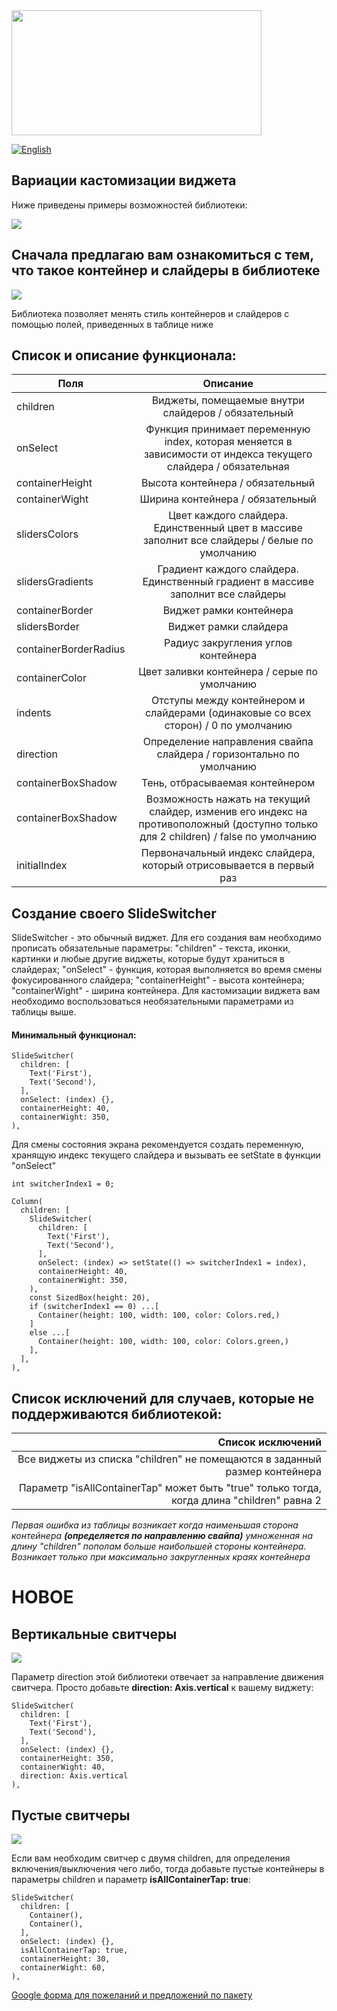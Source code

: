 <img src="https://user-images.githubusercontent.com/36012868/130392291-52b82b9b-fd52-424b-ba5a-b7630e9cf343.png" data-canonical-src="https://user-images.githubusercontent.com/36012868/130392291-52b82b9b-fd52-424b-ba5a-b7630e9cf343.png" height="200" width=400/>

[![English](https://img.shields.io/badge/Language-English-blue?style=plastic)](README.md)

## Вариации кастомизации виджета

Ниже приведены примеры возможностей библиотеки:

![](.github/switchers_example.gif)

## Сначала предлагаю вам ознакомиться с тем, что такое контейнер и слайдеры в библиотеке

![](.github/container_sliders.png)

Библиотека позволяет менять стиль контейнеров и слайдеров с помощью полей, приведенных в таблице ниже

## Список и описание функционала:

| Поля                  | Описание                                         |
| --------------------- |:------------------------------------------------:|
| children              | Виджеты, помещаемые внутри слайдеров / обязательный |
| onSelect              | Функция принимает переменную index, которая меняется в зависимости от индекса текущего слайдера / обязательная|
| containerHeight       | Высота контейнера / обязательный |
| containerWight        | Ширина контейнера / обязательный |
| slidersColors         | Цвет каждого слайдера. Единственный цвет в массиве заполнит все слайдеры / белые по умолчанию |
| slidersGradients      | Градиент каждого слайдера. Единственный градиент в массиве заполнит все слайдеры |
| containerBorder       | Виджет рамки контейнера |
| slidersBorder         | Виджет рамки слайдера |
| containerBorderRadius | Радиус закругления углов контейнера |
| containerColor        | Цвет заливки контейнера / серые по умолчанию |
| indents               | Отступы между контейнером и слайдерами (одинаковые со всех сторон) / 0 по умолчанию |
| direction             | Определение направления свайпа слайдера / горизонтально по умолчанию |
| containerBoxShadow    | Тень, отбрасываемая контейнером |
| containerBoxShadow    | Возможность нажать на текущий слайдер, изменив его индекс на противоположный (доступно только для 2 children) / false по умолчанию |
| initialIndex          | Первоначальный индекс слайдера, который отрисовывается в первый раз |

## Создание своего SlideSwitcher

SlideSwitcher - это обычный виджет. Для его создания вам необходимо прописать обязательные параметры:
"children" - текста, иконки, картинки и любые другие виджеты, которые будут храниться в слайдерах;
"onSelect" - функция, которая выполняется во время смены фокусированного слайдера;
"containerHeight" - высота контейнера; "containerWight" - ширина контейнера. Для кастомизации виджета
вам необходимо воспользоваться необязательными параметрами из таблицы выше.

#### Минимальный функционал:

```
SlideSwitcher(
  children: [
    Text('First'),
    Text('Second'),
  ],
  onSelect: (index) {},
  containerHeight: 40,
  containerWight: 350,
),
```

Для смены состояния экрана рекомендуется создать переменную, хранящую индекс текущего слайдера и вызывать ее setState
в функции "onSelect"

```
int switcherIndex1 = 0;

Column(
  children: [
    SlideSwitcher(
      children: [
        Text('First'),
        Text('Second'),
      ],
      onSelect: (index) => setState(() => switcherIndex1 = index),
      containerHeight: 40,
      containerWight: 350,
    ),
    const SizedBox(height: 20),
    if (switcherIndex1 == 0) ...[
      Container(height: 100, width: 100, color: Colors.red,)
    ]
    else ...[
      Container(height: 100, width: 100, color: Colors.green,)
    ],
  ],
),
```

## Список исключений для случаев, которые не поддерживаются библиотекой:

| Список исключений |
| ------------:|
| Все виджеты из списка "children" не помещаются в заданный размер контейнера |
| Параметр "isAllContainerTap" может быть "true" только тогда, когда длина "children" равна 2 |

*Первая ошибка из таблицы возникает когда наименьшая сторона контейнера*
***(определяется по направлению свайпа)***
*умноженная на длину "children" пополам больше наибольшей стороны контейнера.*
*Возникает только при максимально закругленных краях контейнера*

# НОВОЕ
## Вертикальные свитчеры

![](.github/vertical_switchers.png)

Параметр direction этой библиотеки отвечает за направление движения свитчера.
Просто добавьте **direction: Axis.vertical** к вашему виджету:

```
SlideSwitcher(
  children: [
    Text('First'),
    Text('Second'),
  ],
  onSelect: (index) {},
  containerHeight: 350,
  containerWight: 40,
  direction: Axis.vertical
),
```

## Пустые свитчеры

![](.github/switch_on.png)

Если вам необходим свитчер с двумя children, для определения включения/выключения чего либо, тогда
добавьте пустые контейнеры в параметры children и параметр **isAllContainerTap: true**:

```
SlideSwitcher(
  children: [
    Container(),
    Container(),
  ],
  onSelect: (index) {},
  isAllContainerTap: true,
  containerHeight: 30,
  containerWight: 60,
),
```

[Google форма для пожеланий и предложений по пакету](https://forms.gle/3Hghayy4yTnj1mjt7)